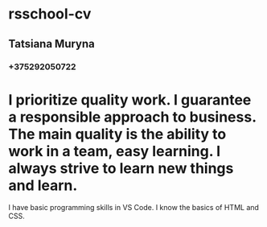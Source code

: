 # rsschool-cv
## Tatsiana Muryna
### +375292050722
I prioritize quality work.  I guarantee a responsible approach to business.  The main quality is the ability to work in a team, easy learning.  I always strive to learn new things and learn.
===
I have basic programming skills in VS Code. I know the basics of HTML and CSS.
